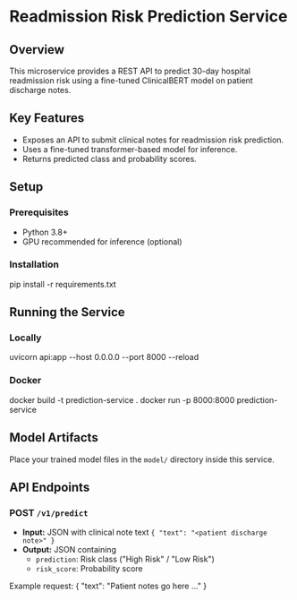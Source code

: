 # Readmission Risk Prediction Service

## Overview
This microservice provides a REST API to predict 30-day hospital readmission risk using a fine-tuned ClinicalBERT model on patient discharge notes.

## Key Features
- Exposes an API to submit clinical notes for readmission risk prediction.
- Uses a fine-tuned transformer-based model for inference.
- Returns predicted class and probability scores.

## Setup

### Prerequisites
- Python 3.8+
- GPU recommended for inference (optional)

### Installation
pip install -r requirements.txt

## Running the Service

### Locally
uvicorn api:app --host 0.0.0.0 --port 8000 --reload

### Docker
docker build -t prediction-service .
docker run -p 8000:8000 prediction-service

## Model Artifacts
Place your trained model files in the `model/` directory inside this service.

## API Endpoints

### POST `/v1/predict`
- **Input:** JSON with clinical note text `{ "text": "<patient discharge note>" }`
- **Output:** JSON containing
  - `prediction`: Risk class ("High Risk" / "Low Risk")
  - `risk_score`: Probability score

Example request:
{
"text": "Patient notes go here ..."
}


